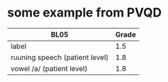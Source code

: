 # some example from PVQD
 
|  BL05     | Grade |
| ----------- | ----------- |
| label      | 1.5       |
| ruuning speech (patient level)   | 1.8      |
| vowel /a/ (patient level)   | 1.8      |
